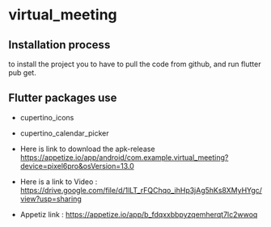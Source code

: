 # virtual_meeting

## Installation process
  to install the project you to have to pull the code from github,
  and run flutter pub get.

## Flutter packages use 
-  cupertino_icons
- cupertino_calendar_picker

- Here is link to download the apk-release https://appetize.io/app/android/com.example.virtual_meeting?device=pixel6pro&osVersion=13.0
- Here is a link to  Video : https://drive.google.com/file/d/1lLT_rFQChqo_ihHp3jAg5hKs8XMyHYgc/view?usp=sharing
-  Appetiz link : https://appetize.io/app/b_fdqxxbbpyzqemherqt7lc2wwoq
  
